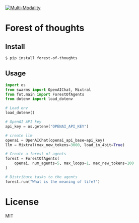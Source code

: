 [![Multi-Modality](agorabanner.png)](https://discord.gg/qUtxnK2NMf)

# Forest of thoughts

## Install
`$ pip install forest-of-thoughts`

## Usage
```python
import os
from swarms import OpenAIChat, Mixtral
from fot.main import ForestOfAgents
from dotenv import load_dotenv

# Load env
load_dotenv()

# OpenAI API key
api_key = os.getenv("OPENAI_API_KEY")

# create llm
openai = OpenAIChat(openai_api_base=api_key)
llm = Mixtral(max_new_tokens=3000, load_in_4bit=True)

# Create a forest of agents
forest = ForestOfAgents(
    openai, num_agents=5, max_loops=1, max_new_tokens=100
)

# Distribute tasks to the agents
forest.run("What is the meaning of life?")


```


# License
MIT

